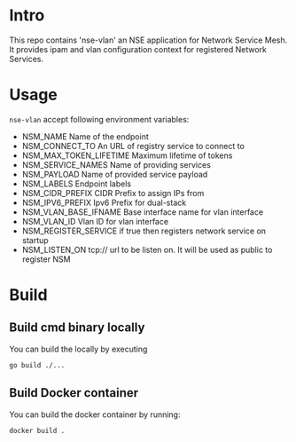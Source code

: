 # Intro

This repo contains 'nse-vlan' an NSE application for Network Service Mesh. It provides ipam and vlan configuration context for registered Network Services.

# Usage

`nse-vlan` accept following environment variables:
* NSM_NAME                  Name of the endpoint
* NSM_CONNECT_TO            An URL of registry service to connect to
* NSM_MAX_TOKEN_LIFETIME    Maximum lifetime of tokens
* NSM_SERVICE_NAMES         Name of providing services
* NSM_PAYLOAD               Name of provided service payload
* NSM_LABELS                Endpoint labels
* NSM_CIDR_PREFIX           CIDR Prefix to assign IPs from
* NSM_IPV6_PREFIX           Ipv6 Prefix for dual-stack
* NSM_VLAN_BASE_IFNAME      Base interface name for vlan interface
* NSM_VLAN_ID               Vlan ID for vlan interface
* NSM_REGISTER_SERVICE      if true then registers network service on startup
* NSM_LISTEN_ON             tcp:// url to be listen on. It will be used as public to register NSM

# Build

## Build cmd binary locally

You can build the locally by executing

```bash
go build ./...
```

## Build Docker container

You can build the docker container by running:

```bash
docker build .
```
